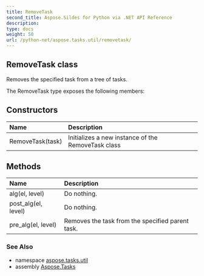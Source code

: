 ```yaml
---
title: RemoveTask
second_title: Aspose.Sildes for Python via .NET API Reference
description: 
type: docs
weight: 50
url: /python-net/aspose.tasks.util/removetask/
---
```


## RemoveTask class

Removes the specified task from a tree of tasks.

The RemoveTask type exposes the following members:
## Constructors
| Name | Description |
| :- | :- |
|RemoveTask(task)|Initializes a new instance of the RemoveTask class|
## Methods
| Name | Description |
| :- | :- |
|alg(el, level)|Do nothing.|
|post_alg(el, level)|Do nothing.|
|pre_alg(el, level)|Removes the task from the specified parent task.|

### See Also

* namespace [aspose.tasks.util](../../aspose.tasks.util/)
* assembly [Aspose.Tasks](/tasks/python-net/)

